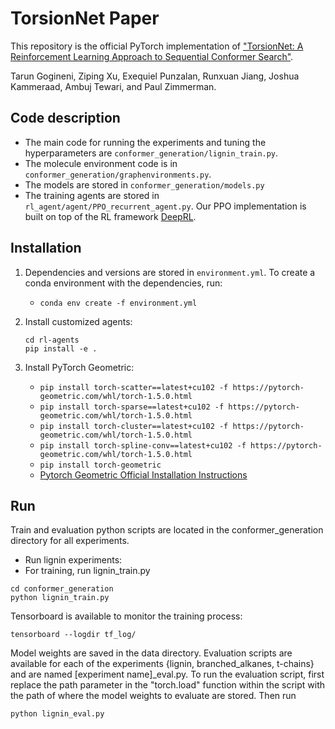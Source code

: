 # TorsionNet Paper
This repository is the official PyTorch implementation of ["TorsionNet: A Reinforcement Learning Approach to Sequential Conformer Search"](https://arxiv.org/abs/2006.07078).

Tarun Gogineni, Ziping Xu, Exequiel Punzalan, Runxuan Jiang, Joshua Kammeraad, Ambuj Tewari, and Paul Zimmerman.

## Code description
- The main code for running the experiments and tuning the hyperparameters are `conformer_generation/lignin_train.py`. 
- The molecule environment code is in `conformer_generation/graphenvironments.py`.
- The models are stored in `conformer_generation/models.py`
- The training agents are stored in `rl_agent/agent/PPO_recurrent_agent.py`. Our PPO implementation is built on top of the RL framework [DeepRL](https://github.com/ShangtongZhang/DeepRL).


## Installation
1. Dependencies and versions are stored in `environment.yml`. To create a conda environment with the dependencies, run:
    - `conda env create -f environment.yml`

2. Install customized agents:
    ```
    cd rl-agents
    pip install -e .
    ```

3. Install PyTorch Geometric:
    - `pip install torch-scatter==latest+cu102 -f https://pytorch-geometric.com/whl/torch-1.5.0.html`
    - `pip install torch-sparse==latest+cu102 -f https://pytorch-geometric.com/whl/torch-1.5.0.html`
    - `pip install torch-cluster==latest+cu102 -f https://pytorch-geometric.com/whl/torch-1.5.0.html`
    - `pip install torch-spline-conv==latest+cu102 -f https://pytorch-geometric.com/whl/torch-1.5.0.html`
    - `pip install torch-geometric`
    - [Pytorch Geometric Official Installation Instructions](https://pytorch-geometric.readthedocs.io/en/latest/notes/installation.html)


## Run
Train and evaluation python scripts are located in the conformer_generation directory for all experiments.
- Run lignin experiments:
 - For training, run lignin_train.py
 ```
 cd conformer_generation
 python lignin_train.py
 ```

Tensorboard is available to monitor the training process:
```
tensorboard --logdir tf_log/
```

Model weights are saved in the data directory. Evaluation scripts are available for each of the experiments {lignin, branched_alkanes, t-chains} and are named [experiment name]_eval.py. To run the evaluation script, first replace the path parameter in the "torch.load" function within the script with the path of where the model weights to evaluate are stored. Then run
```
python lignin_eval.py
```
